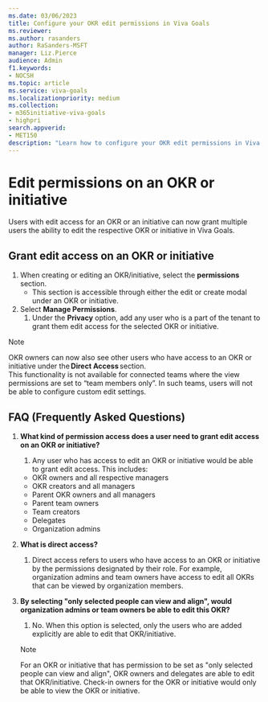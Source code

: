 ```yaml
---
ms.date: 03/06/2023
title: Configure your OKR edit permissions in Viva Goals
ms.reviewer: 
ms.author: rasanders
author: RaSanders-MSFT
manager: Liz.Pierce
audience: Admin
f1.keywords:
- NOCSH
ms.topic: article
ms.service: viva-goals
ms.localizationpriority: medium
ms.collection:  
- m365initiative-viva-goals
- highpri  
search.appverid:
- MET150
description: "Learn how to configure your OKR edit permissions in Viva Goals"
---
```


# Edit permissions on an OKR or initiative

Users with edit access for an OKR or an initiative can now grant multiple users the ability to edit the respective OKR or initiative in Viva Goals.

## Grant edit access on an OKR or initiative

1. When creating or editing an OKR/initiative, select the **permissions** section.
    - This section is accessible through either the edit or create modal under an OKR or initiative.
1. Select **Manage Permissions**.  
    1. Under  the **Privacy** option, add any user who is a part of the tenant to grant them edit access for the selected OKR or initiative.

> [!NOTE]
> OKR owners can now also see other users who have access to an OKR or initiative under the **Direct Access** section.  
> This functionality is not available for connected teams where the view permissions are set to “team members only”. In such teams, users will not be able to configure custom edit settings.

## FAQ (Frequently Asked Questions)

1. **What kind of permission access does a user need to grant edit access on an OKR or initiative?**
    1. Any user who has access to edit an OKR or initiative would be able to grant edit access. This includes:
      - OKR owners and all respective managers
      - OKR creators and all managers
      - Parent OKR owners and all managers
      - Parent team owners
      - Team creators
      - Delegates
      - Organization admins

1. **What is direct access?**
    1. Direct access refers to users who have access to an OKR or initiative by the permissions designated by their role.  For example, organization admins and team owners have access to edit all  OKRs that can be viewed by organization members.

1. **By selecting "only selected people can view and align", would organization admins or team owners be able to edit this OKR?**
    1. No. When this option is selected, only the users who are added explicitly are able to edit that OKR/initiative.
    > [!NOTE]
    > For an OKR or initiative that has permission to be set as "only selected people can view and align", OKR owners and delegates are able to edit that OKR/initiative.  Check-in owners for the OKR or initiative would only be able to view the OKR or initiative.

